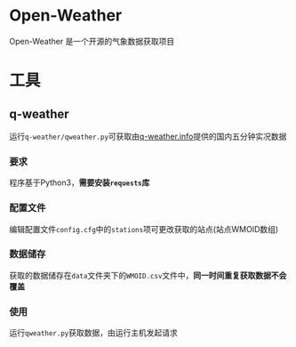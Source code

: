# Open-Weather
Open-Weather 是一个开源的气象数据获取项目

# 工具
## q-weather
运行`q-weather/qweather.py`可获取由[q-weather.info](http://q-weather.info)提供的国内五分钟实况数据
### 要求
程序基于Python3，**需要安装`requests`库**
### 配置文件
编辑配置文件`config.cfg`中的`stations`项可更改获取的站点(站点WMOID数组)
### 数据储存
获取的数据储存在`data`文件夹下的`WMOID.csv`文件中，**同一时间重复获取数据不会覆盖**
### 使用
运行`qweather.py`获取数据，由运行主机发起请求
